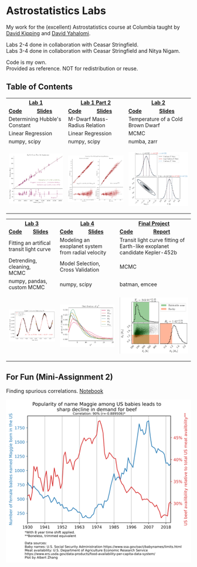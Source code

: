 # Astrostatistics Labs

My work for the (excellent) Astrostatistics course at Columbia taught by
[David Kipping](https://www.astro.columbia.edu/content/david-kipping) and
[David Yahalomi](https://www.danielyahalomi.com/).

Labs 2-4 done in collaboration with Ceasar Stringfield.  
Labs 3-4 done in collaboration with Ceasar Stringfield and Nitya Nigam.

Code is my own.  
Provided as reference. NOT for redistribution or reuse.

## Table of Contents

<table>
  <tr>
      <th colspan="2"><a href="LAB1/">Lab 1</a></th>
      <th colspan="2"><a href="LAB1/">Lab 1 Part 2</a></th>
      <th colspan="2"><a href="LAB2/">Lab 2</a></th>
  </tr>
  <tr>
      <td>
          <a href="LAB1/LAB1.ipynb"><b>Code</b></a>
      </td>
      <td>
          <a href="LAB1/LAB1_Summary.pdf"><b>Slides</b></a>
      </td>
      <td>
          <a href="LAB1/LAB1_MDWARF.ipynb"><b>Code</b></a>
      </td>
      <td>
          <a href="LAB1/LAB1_Summary.pdf"><b>Slides</b></a>
      </td>
      <td>
          <a href="LAB2/LAB2.ipynb"><b>Code</b></a>
      </td>
      <td>
          <a href="LAB2/LAB2_Summary.pdf"><b>Slides</b></a>
      </td>
  </tr>
  <tr>
      <td colspan="2">
          Determining Hubble's Constant
      </td>
      <td colspan="2">
          M-Dwarf Mass-Radius Relation
      </td>
      <td colspan="2">
          Temperature of a Cold Brown Dwarf
      </td>
  </tr>
  <tr>
      <td colspan="2">
          Linear Regression
      </td>
      <td colspan="2">
          Linear Regression
      </td>
      <td colspan="2">
          MCMC
      </td>
  </tr>
  <tr>
      <td colspan="2">
          numpy, scipy
      </td>
      <td colspan="2">
          numpy, scipy
      </td>
      <td colspan="2">
          numba, zarr
      </td>
  </tr>
  <tr>
      <td colspan="2">
          <p align="center">
              <a href="LAB1/LAB1.ipynb">
                  <img src="LAB1/preview.png" width=200></img>
              </a>
          </p>
      </td>
      <td colspan="2">
          <p align="center">
            <a href="LAB1/LAB1_MDWARF.ipynb">
              <img src="LAB1/preview-mdwarf.png" width=200></img>
            </a>
          </p>
      </td>
      <td colspan="2">
          <p align="center">
            <a href="LAB2/LAB2.ipynb">
              <img src="LAB2/preview.png" width=200></img>
            </a>
          </p>
      </td>
  </tr>
</table>
<table>
  <tr>
      <th colspan="2"><a href="LAB3/">Lab 3</a></th>
      <th colspan="2"><a href="LAB4/">Lab 4</a></th>
      <th colspan="2"><a href="INDEP_PROJ/">Final Project</a></th>
  </tr>
  <tr>
      <td>
          <a href="LAB3/LAB3.ipynb"><b>Code</b></a>
      </td>
      <td>
          <a href="LAB3/LAB3_Summary.pdf"><b>Slides</b></a>
      </td>
      <td>
          <a href="LAB4/LAB4.ipynb"><b>Code</b></a>
      </td>
      <td>
          <a href="LAB4/LAB4_Summary.pdf"><b>Slides</b></a>
      </td>
      <td>
          <a href="INDEP_PROJ/model_subm.ipynb"><b>Code</b></a>
      </td>
      <td>
          <a href="INDEP_PROJ/report/indep_project.pdf"><b>Report</b></a>
      </td>
  </tr>
  <tr>
      <td colspan="2">
          Fitting an artifical transit light curve
      </td>
      <td colspan="2">
          Modeling an exoplanet system from radial velocity
      </td>
      <td colspan="2">
          Transit light curve fitting of Earth-like exoplanet candidate Kepler-452b
      </td>
  </tr>
  <tr>
      <td colspan="2">
          Detrending, cleaning,<br>MCMC
      </td>
      <td colspan="2">
          Model Selection, Cross Validation
      </td>
      <td colspan="2">
          MCMC
      </td>
  </tr>
  <tr>
      <td colspan="2">
          numpy, pandas, custom MCMC
      </td>
      <td colspan="2">
          numpy, scipy
      </td>
      <td colspan="2">
          batman, emcee
      </td>
  </tr>
  <tr>
      <td colspan="2">
          <p align="center">
            <a href="LAB3/LAB3.ipynb"><img src="LAB3/preview.png" width=200></img></a>
          </p>
      </td>
      <td colspan="2">
         <p align="center"><a href="LAB4/LAB4.ipynb"><img src="LAB4/preview.png" width=200></img></a></p>
      </td>
      <td colspan="2">
        <p align="center"><a href="INDEP_PROJ/report/indep_project.pdf"><img src="INDEP_PROJ/preview.png" width=200></img></a></p>
      </td>
  </tr>
</table>


## For Fun (Mini-Assignment 2)

Finding spurious correlations. [Notebook](mini2/spurious.ipynb)

<p align="center"><a href="mini2/spurious.ipynb"><img src="mini2/maggie-beef.svg"></img></a></p>

